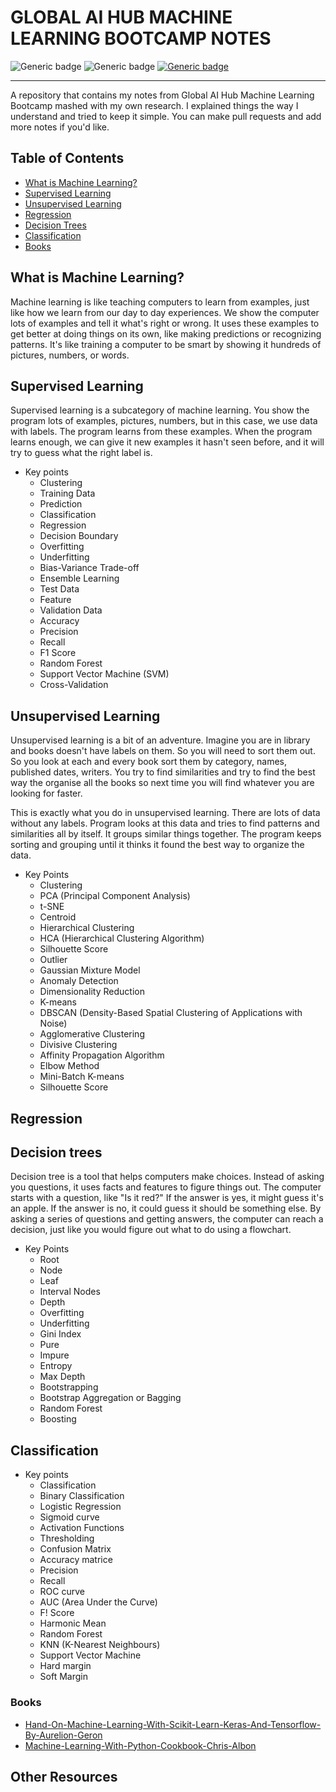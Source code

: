 # GLOBAL AI HUB MACHINE LEARNING BOOTCAMP NOTES
![Generic badge](https://img.shields.io/badge/machine-learning-green.svg) ![Generic badge](https://img.shields.io/badge/AI-blue.svg)  [![Generic badge](https://img.shields.io/badge/globalaihub-blue.svg)](https://globalaihub.com/)
<hr/>
A repository that contains my notes from Global AI Hub Machine Learning Bootcamp mashed with my own research. I explained things the way I understand and tried to keep it simple. You can make pull requests and add more notes if you'd like. 
<br>



## Table of Contents

- [What is Machine Learning?](#what-is-machine-learning)
- [Supervised Learning](#supervised-learning)
- [Unsupervised Learning](#unsupervised-learning)
- [Regression](#regression)
- [Decision Trees](#decision-trees)
- [Classification](#classification)
- [Books](#books)



## What is Machine Learning?
 Machine learning is like teaching computers to learn from examples, just like how we learn from our day to day experiences. We show the computer lots of examples and tell it what's right or wrong. It uses these examples to get better at doing things on its own, like making predictions or recognizing patterns. It's like training a computer to be smart by showing it hundreds of pictures, numbers, or words.


## Supervised Learning

Supervised learning is a subcategory of machine learning. You show the program lots of examples, pictures, numbers, but in this case, we use data with labels. The program learns from these examples. When the program learns enough, we can give it new examples it hasn't seen before, and it will try to guess what the right label is.

- Key points
  - Clustering
  - Training Data
  - Prediction
  - Classification
  - Regression
  - Decision Boundary
  - Overfitting
  - Underfitting
  - Bias-Variance Trade-off
  - Ensemble Learning
  - Test Data
  - Feature
  - Validation Data
  - Accuracy
  - Precision
  - Recall
  - F1 Score
  - Random Forest
  - Support Vector Machine (SVM)
  - Cross-Validation

## Unsupervised Learning

Unsupervised learning is a bit of an adventure. Imagine you are in library and books doesn't have labels on them. So you will need to sort them out. So you look at each and every book sort them by category, names, published dates, writers. You try to find similarities and try to find the best way the organise all the books so next time you will find whatever you are looking for faster.

This is exactly what you do in unsupervised learning. There are lots of data without any labels. Program looks at this data and tries to find patterns and similarities all by itself. It groups similar things together. The program keeps sorting and grouping until it thinks it found the best way to organize the data.

- Key Points
  - Clustering
  - PCA (Principal Component Analysis)
  - t-SNE
  - Centroid
  - Hierarchical Clustering
  - HCA (Hierarchical Clustering Algorithm)
  - Silhouette Score
  - Outlier
  - Gaussian Mixture Model
  - Anomaly Detection
  - Dimensionality Reduction
  - K-means
  - DBSCAN (Density-Based Spatial Clustering of Applications with Noise)
  - Agglomerative Clustering
  - Divisive Clustering
  - Affinity Propagation Algorithm
  - Elbow Method
  - Mini-Batch K-means
  - Silhouette Score

## Regression

## Decision trees
Decision tree is a tool that helps computers make choices. Instead of asking you questions, it uses facts and features to figure things out. The computer starts with a question, like "Is it red?" If the answer is yes, it might guess it's an apple. If the answer is no, it could guess it should be something else.
By asking a series of questions and getting answers, the computer can reach a decision, just like you would figure out what to do using a flowchart.

- Key Points
  - Root
  - Node
  - Leaf
  - Interval Nodes
  - Depth
  - Overfitting
  - Underfitting
  - Gini Index
  - Pure
  - Impure
  - Entropy
  - Max Depth
  - Bootstrapping
  - Bootstrap Aggregation or Bagging
  - Random Forest
  - Boosting


## Classification


- Key points
  - Classification
  - Binary Classification
  - Logistic Regression
  - Sigmoid curve
  - Activation Functions
  - Thresholding
  - Confusion Matrix
  - Accuracy matrice
  - Precision
  - Recall
  - ROC curve
  - AUC (Area Under the Curve)
  - F! Score
  - Harmonic Mean
  - Random Forest
  - KNN (K-Nearest Neighbours)
  - Support Vector Machine
  - Hard margin
  - Soft Margin
    
  



### Books
* [Hand-On-Machine-Learning-With-Scikit-Learn-Keras-And-Tensorflow-By-Aurelion-Geron]()
* [Machine-Learning-With-Python-Cookbook-Chris-Albon]()




## Other Resources

